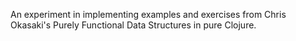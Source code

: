 An experiment in implementing examples and exercises
from Chris Okasaki's Purely Functional Data Structures
in pure Clojure.